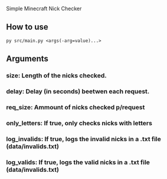 Simple Minecraft Nick Checker

## How to use
```
py src/main.py <args(-arg=value)...>
```

## Arguments
  ### size: Length of the nicks checked.
  ### delay: Delay (in seconds) beetwen each request.
  ### req_size: Ammount of nicks checked p/request
  ### only_letters: If true, only checks nicks with letters
  ### log_invalids: If true, logs the invalid nicks in a .txt file (data/invalids.txt)
  ### log_valids: If true, logs the valid nicks in a .txt file (data/invalids.txt)
